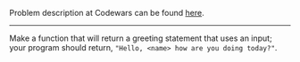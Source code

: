 Problem description at Codewars can be found
[here](https://www.codewars.com/kata/55a70521798b14d4750000a4/train/python).

-------------

Make a function that will return a greeting statement that uses an input; your program should
return, `"Hello, <name> how are you doing today?"`.
